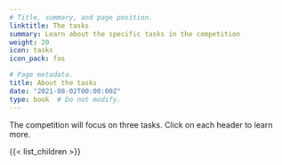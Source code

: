 ```yaml
---
# Title, summary, and page position.
linktitle: The tasks
summary: Learn about the specific tasks in the competition
weight: 20
icon: tasks
icon_pack: fas

# Page metadata.
title: About the tasks
date: "2021-08-02T00:00:00Z"
type: book  # Do not modify.
---
```

The competition will focus on three tasks. Click on each header to learn more.


{{< list_children >}}
